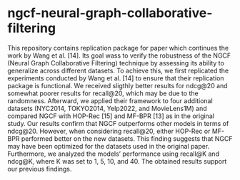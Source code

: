# ngcf-neural-graph-collaborative-filtering
This repository contains replication package for paper which continues the work by Wang et al. [14]. 
Its goal wass to verify the robustness of the NGCF (Neural Graph Collaborative Filtering) technique by 
assessing its ability to generalize across different datasets. To achieve this, we first replicated the experiments conducted by Wang et al. [14] 
to ensure that their replication package is functional. We received sligthly better results for ndcg@20 and somewhat poorer results for recall@20, 
which may be due to the randomness. Afterward, we applied their framework to four additional datasets (NYC2014, TOKYO2014, Yelp2022, and MovieLens1M) 
and compared NGCF with HOP-Rec [15] and MF-BPR [13] as in the original study.
Our results confirm that NGCF outperforms other models in terms of ndcg@20. However, when considering recall@20, 
either HOP-Rec or MF-BPR performed better on the new datasets. This finding suggests that NGCF may have been optimized for the datasets used 
in the original paper. Furthermore, we analyzed the models’ performance using recall@K and ndcg@K, where K was set to 1, 5, 10, and 40. 
The obtained results support our previous findings.